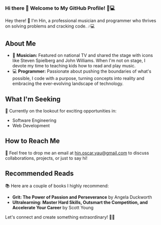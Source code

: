### Hi there 👋 Welcome to My GitHub Profile! 🎵💻

<!--
**h-yau/h-yau** is a ✨ _special_ ✨ repository because its `README.md` (this file) appears on your GitHub profile.

Here are some ideas to get you started:

- 🔭 I’m currently working on ...
- 🌱 I’m currently learning ...
- 👯 I’m looking to collaborate on ...
- 🤔 I’m looking for help with ...
- 💬 Ask me about ...
- 📫 How to reach me: ...
- ⚡ Fun fact: ...
-->

Hey there! 👋 I'm Hin, a professional musician and programmer who thrives on solving problems and cracking code. 🎶💻

## About Me
- 🎺 **Musician:** Featured on national TV and shared the stage with icons like Steven Spielberg and John Williams. When I'm not on stage, I devote my time to teaching kids how to read and play music.
- 💻 **Programmer:** Passionate about pushing the boundaries of what's possible, I code with a purpose, turning concepts into reality and embracing the ever-evolving landscape of technology.

## What I'm Seeking
🔭 Currently on the lookout for exciting opportunities in:
- Software Engineering
- Web Development

## How to Reach Me
📧 Feel free to drop me an email at [hin.oscar.yau@gmail.com](mailto:hin.oscar.yau@gmail.com) to discuss collaborations, projects, or just to say hi!

## Recommended Reads
📚 Here are a couple of books I highly recommend:
- **Grit: The Power of Passion and Perseverance** by Angela Duckworth
- **Ultralearning: Master Hard Skills, Outsmart the Competition, and Accelerate Your Career** by Scott Young

Let's connect and create something extraordinary! 🚀✨

